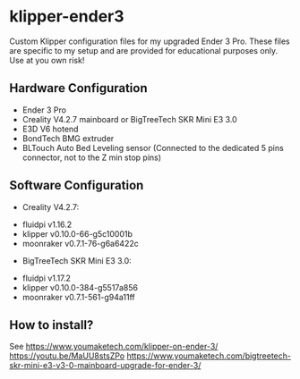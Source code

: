 # klipper-ender3

Custom Klipper configuration files for my upgraded Ender 3 Pro.
These files are specific to my setup and are provided for educational purposes only.
Use at you own risk!

## Hardware Configuration
* Ender 3 Pro
* Creality V4.2.7 mainboard or BigTreeTech SKR Mini E3 3.0
* E3D V6 hotend
* BondTech BMG extruder
* BLTouch Auto Bed Leveling sensor (Connected to the dedicated 5 pins connector, not to the Z min stop pins)

## Software Configuration

* Creality V4.2.7:
- fluidpi v1.16.2
- klipper v0.10.0-66-g5c10001b
- moonraker v0.7.1-76-g6a6422c

* BigTreeTech SKR Mini E3 3.0:
- fluidpi v1.17.2
- klipper v0.10.0-384-g5517a856
- moonraker v0.7.1-561-g94a11ff

## How to install?
See 
https://www.youmaketech.com/klipper-on-ender-3/
https://youtu.be/MaUU8stsZPo
https://www.youmaketech.com/bigtreetech-skr-mini-e3-v3-0-mainboard-upgrade-for-ender-3/
